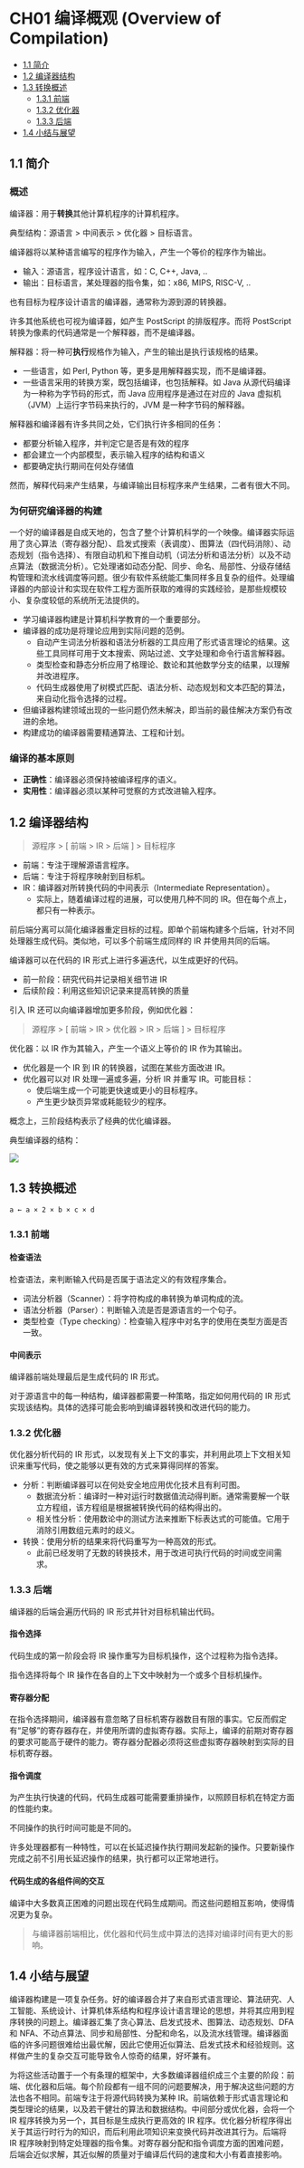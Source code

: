 # CH01 编译概观 (Overview of Compilation)

- [1.1 简介](#11-简介)
- [1.2 编译器结构](#12-编译器结构)
- [1.3 转换概述](#13-转换概述)
  - [1.3.1 前端](#131-前端)
  - [1.3.2 优化器](#132-优化器)
  - [1.3.3 后端](#133-后端)
- [1.4 小结与展望](#14-小结与展望)

## 1.1 简介

### 概述

编译器：用于**转换**其他计算机程序的计算机程序。

典型结构：源语言 > 中间表示 > 优化器 > 目标语言。

编译器将以某种语言编写的程序作为输入，产生一个等价的程序作为输出。

- 输入：源语言，程序设计语言，如：C, C++, Java, ..
- 输出：目标语言，某处理器的指令集，如：x86, MIPS, RISC-V, ..

也有目标为程序设计语言的编译器，通常称为源到源的转换器。

许多其他系统也可视为编译器，如产生 PostScript 的排版程序。而将 PostScript 转换为像素的代码通常是一个解释器，而不是编译器。

解释器：将一种可**执行**规格作为输入，产生的输出是执行该规格的结果。

- 一些语言，如 Perl, Python 等，更多是用解释器实现，而不是编译器。
- 一些语言采用的转换方案，既包括编译，也包括解释。如 Java 从源代码编译为一种称为字节码的形式，而 Java 应用程序是通过在对应的 Java 虚拟机（JVM）上运行字节码来执行的，JVM 是一种字节码的解释器。

解释器和编译器有许多共同之处，它们执行许多相同的任务：

- 都要分析输入程序，并判定它是否是有效的程序
- 都会建立一个内部模型，表示输入程序的结构和语义
- 都要确定执行期间在何处存储值

然而，解释代码来产生结果，与编译输出目标程序来产生结果，二者有很大不同。

### 为何研究编译器的构建

一个好的编译器是自成天地的，包含了整个计算机科学的一个映像。编译器实际运用了贪心算法（寄存器分配）、启发式搜索（表调度）、图算法（四代码消除）、动态规划（指令选择）、有限自动机和下推自动机（词法分析和语法分析）以及不动点算法（数据流分析）。它处理诸如动态分配、同步、命名、局部性、分级存储结构管理和流水线调度等问题。很少有软件系统能汇集同样多且复杂的组件。处理编译器的内部设计和实现在软件工程方面所获取的难得的实践经验，是那些规模较小、复杂度较低的系统所无法提供的。

- 学习编译器构建是计算机科学教育的一个重要部分。
- 编译器的成功是将理论应用到实际问题的范例。
  - 自动产生词法分析器和语法分析器的工具应用了形式语言理论的结果。这些工具同样可用于文本搜索、网站过滤、文字处理和命令行语言解释器。
  - 类型检查和静态分析应用了格理论、数论和其他数学分支的结果，以理解并改进程序。
  - 代码生成器使用了树模式匹配、语法分析、动态规划和文本匹配的算法，来自动化指令选择的过程。
- 但编译器构建领域出现的一些问题仍然未解决，即当前的最佳解决方案仍有改进的余地。
- 构建成功的编译器需要精通算法、工程和计划。

### 编译的基本原则

- **正确性**：编译器必须保持被编译程序的语义。
- **实用性**：编译器必须以某种可觉察的方式改进输入程序。

## 1.2 编译器结构

> 源程序 > [ 前端 > IR > 后端 ] > 目标程序

- 前端：专注于理解源语言程序。
- 后端：专注于将程序映射到目标机。
- IR：编译器对所转换代码的中间表示（Intermediate Representation）。
  - 实际上，随着编译过程的进展，可以使用几种不同的 IR。但在每个点上，都只有一种表示。

前后端分离可以简化编译器重定目标的过程。即单个前端构建多个后端，针对不同处理器生成代码。类似地，可以多个前端生成同样的 IR 并使用共同的后端。

编译器可以在代码的 IR 形式上进行多遍迭代，以生成更好的代码。

- 前一阶段：研究代码并记录相关细节进 IR
- 后续阶段：利用这些知识记录来提高转换的质量

引入 IR 还可以向编译器增加更多阶段，例如优化器：

> 源程序 > [ 前端 > IR > 优化器 > IR > 后端 ] > 目标程序

优化器：以 IR 作为其输入，产生一个语义上等价的 IR 作为其输出。

- 优化器是一个 IR 到 IR 的转换器，试图在某些方面改进 IR。
- 优化器可以对 IR 处理一遍或多遍，分析 IR 并重写 IR。可能目标：
  - 使后端生成一个可能更快速或更小的目标程序。
  - 产生更少缺页异常或耗能较少的程序。

概念上，三阶段结构表示了经典的优化编译器。

典型编译器的结构：

![](img/ch01_structure_of_a_typical_compiler.png)

## 1.3 转换概述

```
a ← a × 2 × b × c × d
```

### 1.3.1 前端

#### 检查语法

检查语法，来判断输入代码是否属于语法定义的有效程序集合。

- 词法分析器（Scanner）：将字符构成的串转换为单词构成的流。
- 语法分析器（Parser）：判断输入流是否是源语言的一个句子。
- 类型检查（Type checking）：检查输入程序中对名字的使用在类型方面是否一致。

#### 中间表示

编译器前端处理最后是生成代码的 IR 形式。

对于源语言中的每一种结构，编译器都需要一种策略，指定如何用代码的 IR 形式实现该结构。具体的选择可能会影响到编译器转换和改进代码的能力。

### 1.3.2 优化器

优化器分析代码的 IR 形式，以发现有关上下文的事实，并利用此项上下文相关知识来重写代码，使之能够以更有效的方式来算得同样的答案。

- 分析：判断编译器可以在何处安全地应用优化技术且有利可图。
  - 数据流分析：编译时一种对运行时数据值流动得判断。通常需要解一个联立方程组，该方程组是根据被转换代码的结构得出的。
  - 相关性分析：使用数论中的测试方法来推断下标表达式的可能值。它用于消除引用数组元素时的歧义。
- 转换：使用分析的结果来将代码重写为一种高效的形式。
  - 此前已经发明了无数的转换技术，用于改进可执行代码的时间或空间需求。

### 1.3.3 后端

编译器的后端会遍历代码的 IR 形式并针对目标机输出代码。

#### 指令选择

代码生成的第一阶段会将 IR 操作重写为目标机操作，这个过程称为指令选择。

指令选择将每个 IR 操作在各自的上下文中映射为一个或多个目标机操作。

#### 寄存器分配

在指令选择期间，编译器有意忽略了目标机寄存器数目有限的事实。它反而假定有“足够”的寄存器存在，并使用所谓的虚拟寄存器。实际上，编译的前期对寄存器的要求可能高于硬件的能力。寄存器分配器必须将这些虚拟寄存器映射到实际的目标机寄存器。

#### 指令调度

为产生执行快速的代码，代码生成器可能需要重排操作，以照顾目标机在特定方面的性能约束。

不同操作的执行时间可能是不同的。

许多处理器都有一种特性，可以在长延迟操作执行期间发起新的操作。只要新操作完成之前不引用长延迟操作的结果，执行都可以正常地进行。

#### 代码生成的各组件间的交互

编译中大多数真正困难的问题出现在代码生成期间。而这些问题相互影响，使得情况更为复杂。

> 与编译器前端相比，优化器和代码生成中算法的选择对编译时间有更大的影响。

## 1.4 小结与展望

编译器构建是一项复杂任务。好的编译器合并了来自形式语言理论、算法研究、人工智能、系统设计、计算机体系结构和程序设计语言理论的思想，并将其应用到程序转换的问题上。编译器汇集了贪心算法、启发式技术、图算法、动态规划、DFA 和 NFA、不动点算法、同步和局部性、分配和命名，以及流水线管理。编译器面临的许多问题很难给出最优解，因此它使用近似算法、启发式技术和经验规则。这样做产生的复杂交互可能导致令人惊奇的结果，好坏兼有。

为将这些活动置于一个有条理的框架中，大多数编译器组织成三个主要的阶段：前端、优化器和后端。每个阶段都有一组不同的问题要解决，用于解决这些问题的方法也各不相同。前端专注于将源代码转换为某种 IR。前端依赖于形式语言理论和类型理论的结果，以及若干健壮的算法和数据结构。中间部分或优化器，会将一个 IR 程序转换为另一个，其目标是生成执行更高效的 IR 程序。优化器分析程序得出关于其运行时行为的知识，而后利用此项知识来变换代码并改进其行为。后端将 IR 程序映射到特定处理器的指令集。对寄存器分配和指令调度方面的困难问题，后端会近似求解，其近似解的质量对于编译后代码的速度和大小有着直接影响。
